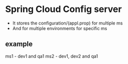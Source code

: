 # Spring Cloud Config server
- It stores the configuration/(appl.prop) for multiple ms
- And for multiple environments for specific ms

## example
ms1 - dev1 and qa1
ms2 - dev1, dev2 and qa1

